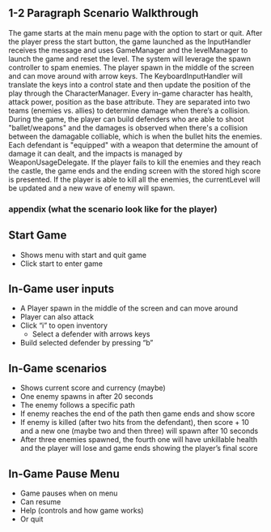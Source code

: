 ## 1-2 Paragraph Scenario Walkthrough

The game starts at the main menu page with the option to start or quit. 
After the player press the start button, the game launched as the InputHandler receives the message and uses GameManager and the levelManager to launch the game and reset the level. 
The system will leverage the spawn controller to spam enemies. 
The player spawn in the middle of the screen and can move around with arrow keys. 
The KeyboardInputHandler will translate the keys into a control state and then update the position of the play through the CharacterManager. 
Every in-game character has health, attack power, position as the base attribute. 
They are separated into two teams (enemies vs. 
allies) to determine damage when there’s a collision. 
During the game, the player can build defenders who are able to shoot "ballet/weapons" and the damages is observed when there's a collision between the damagable colliable, which is when the bullet hits the enemies. 
Each defendant is "equipped" with a weapon that determine the amount of damage it can dealt, and the impacts is managed by WeaponUsageDelegate. 
If the player fails to kill the enemies and they reach the castle, the game ends and the ending screen with the stored high score is presented. 
If the player is able to kill all the enemies, the currentLevel will be updated and a new wave of enemy will spawn.

### appendix (what the scenario look like for the player)

## Start Game

- Shows menu with start and quit game
- Click start to enter game

## In-Game user inputs

- A Player spawn in the middle of the screen and can move around
- Player can also attack
- Click “i” to open inventory
  - Select a defender with arrows keys
- Build selected defender by pressing “b”

## In-Game scenarios

- Shows current score and currency (maybe)
- One enemy spawns in after 20 seconds
- The enemy follows a specific path
- If enemy reaches the end of the path then game ends and show score
- If enemy is killed (after two hits from the defendant), then score + 10 and a new one (maybe two and then three) will spawn after 10 seconds
- After three enemies spawned, the fourth one will have unkillable health and the player will lose and game ends showing the player’s final score

## In-Game Pause Menu

- Game pauses when on menu
- Can resume
- Help (controls and how game works)
- Or quit
